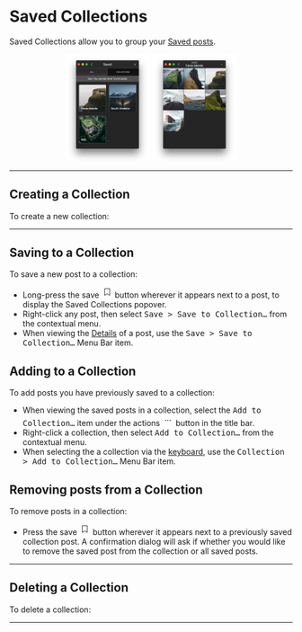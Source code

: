 # Saved Collections

Saved Collections allow you to group your [Saved posts](//views/profile.md#saved-posts).

<p style="text-align: center; margin-top: 1em;"><img src="/views/assets/savedcollections-1.png" width="30%" height="30%" /> <img src="/views/assets/savedcollections-2.png" width="30%" height="30%" /></p>

------

## Creating a Collection

To create a new collection:


------

## Saving to a Collection

To save a new post to a collection:

- Long-press the save <img src="/views/assets/saved.png" width="20" height="20" /> button wherever it appears next to a post, to display the Saved Collections popover.
- Right-click any post, then select <kbd>Save > Save to Collection…</kbd> from the contextual menu.
- When viewing the [Details](//views/detailview.md) of a post, use the <kbd>Save > Save to Collection…</kbd> Menu Bar item.


## Adding to a Collection

To add posts you have previously saved to a collection:

- When viewing the saved posts in a collection, select the <kbd>Add to Collection…</kbd> item under the actions <img src="/views/assets/actions-menu.png" width="20" height="20" /> button in the title bar.
- Right-click a collection, then select <kbd>Add to Collection…</kbd> from the contextual menu.
- When selecting the a collection via the [keyboard](//misc/keyboard-shortcuts.md), use the <kbd>Collection > Add to Collection…</kbd> Menu Bar item.

## Removing posts from a Collection

To remove posts in a collection:

- Press the save <img src="/views/assets/saved.png" width="20" height="20" /> button wherever it appears next to a previously saved collection post. A confirmation dialog will ask if whether you would like to remove the saved post from the collection or all saved posts.


-----

## Deleting a Collection

To delete a collection:

------
